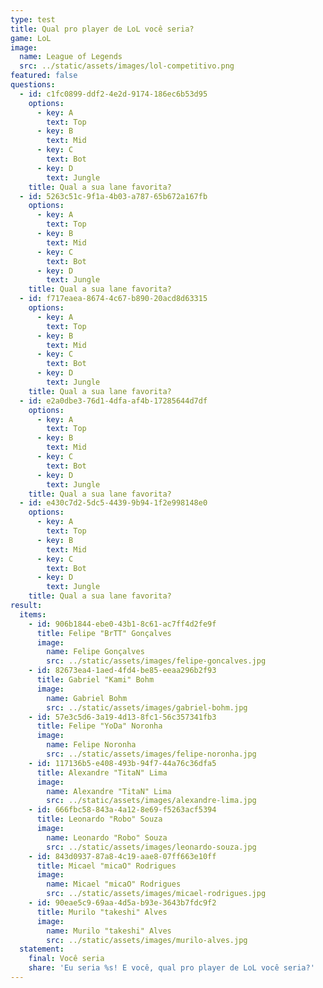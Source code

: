 ```yaml
---
type: test
title: Qual pro player de LoL você seria?
game: LoL
image:
  name: League of Legends
  src: ../static/assets/images/lol-competitivo.png
featured: false
questions:
  - id: c1fc0899-ddf2-4e2d-9174-186ec6b53d95
    options:
      - key: A
        text: Top
      - key: B
        text: Mid
      - key: C
        text: Bot
      - key: D
        text: Jungle
    title: Qual a sua lane favorita?
  - id: 5263c51c-9f1a-4b03-a787-65b672a167fb
    options:
      - key: A
        text: Top
      - key: B
        text: Mid
      - key: C
        text: Bot
      - key: D
        text: Jungle
    title: Qual a sua lane favorita?
  - id: f717eaea-8674-4c67-b890-20acd8d63315
    options:
      - key: A
        text: Top
      - key: B
        text: Mid
      - key: C
        text: Bot
      - key: D
        text: Jungle
    title: Qual a sua lane favorita?
  - id: e2a0dbe3-76d1-4dfa-af4b-17285644d7df
    options:
      - key: A
        text: Top
      - key: B
        text: Mid
      - key: C
        text: Bot
      - key: D
        text: Jungle
    title: Qual a sua lane favorita?
  - id: e430c7d2-5dc5-4439-9b94-1f2e998148e0
    options:
      - key: A
        text: Top
      - key: B
        text: Mid
      - key: C
        text: Bot
      - key: D
        text: Jungle
    title: Qual a sua lane favorita?
result:
  items:
    - id: 906b1844-ebe0-43b1-8c61-ac7ff4d2fe9f
      title: Felipe "BrTT" Gonçalves
      image:
        name: Felipe Gonçalves
        src: ../static/assets/images/felipe-goncalves.jpg
    - id: 82673ea4-1aed-4fd4-be85-eeaa296b2f93
      title: Gabriel "Kami" Bohm
      image:
        name: Gabriel Bohm
        src: ../static/assets/images/gabriel-bohm.jpg
    - id: 57e3c5d6-3a19-4d13-8fc1-56c357341fb3
      title: Felipe "YoDa" Noronha
      image:
        name: Felipe Noronha
        src: ../static/assets/images/felipe-noronha.jpg
    - id: 117136b5-e408-493b-94f7-44a76c36dfa5
      title: Alexandre "TitaN" Lima
      image:
        name: Alexandre "TitaN" Lima
        src: ../static/assets/images/alexandre-lima.jpg
    - id: 666fbc58-843a-4a12-8e69-f5263acf5394
      title: Leonardo "Robo" Souza
      image:
        name: Leonardo "Robo" Souza
        src: ../static/assets/images/leonardo-souza.jpg
    - id: 843d0937-87a8-4c19-aae8-07ff663e10ff
      title: Micael "micaO" Rodrigues
      image:
        name: Micael "micaO" Rodrigues
        src: ../static/assets/images/micael-rodrigues.jpg
    - id: 90eae5c9-69aa-4d5a-b93e-3643b7fdc9f2
      title: Murilo "takeshi" Alves
      image:
        name: Murilo "takeshi" Alves
        src: ../static/assets/images/murilo-alves.jpg
  statement:
    final: Você seria
    share: 'Eu seria %s! E você, qual pro player de LoL você seria?'
---
```


